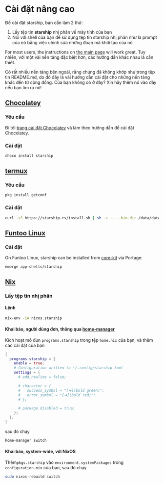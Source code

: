 # Cài đặt nâng cao

Để cài đặt starship, bạn cần làm 2 thứ:

1. Lấy tệp tin **starship** nhị phân về máy tính của bạn
1. Nói với shell của bạn để sử dụng tệp tin starship nhị phân như là prompt của nó bằng việc chỉnh sửa những đoạn mã khởi tạo của nó

For most users, the instructions on [the main page](../guide/#🚀-installation) will work great. Tuy nhiên, với một vài nền tảng đặc biệt hơn, các hướng dẫn khác nhau là cần thiết.

Có rất nhiều nền tảng bên ngoài, rằng chúng đã không khớp như trong tệp tin README.md, do đó đây là vài hướng dẫn cài đặt cho những nền tảng khác đến từ cộng đồng. Của bạn không có ở đây? Xin hãy thêm nó vào đây nếu bạn tìm ra nó!

## [Chocolatey](https://chocolatey.org)

### Yêu cầu

Đi tới [trang cài đặt Chocolatey](https://chocolatey.org/install) và làm theo hướng dẫn để cài đặt Chocolatey.

### Cài đặt

```powershell
choco install starship
```

## [termux](https://termux.com)

### Yêu cầu

```sh
pkg install getconf
```

### Cài đặt

```sh
curl -sS https://starship.rs/install.sh | sh -s -- --bin-dir /data/data/com.termux/files/usr/bin
```

## [Funtoo Linux](https://www.funtoo.org/Welcome)

### Cài đặt

On Funtoo Linux, starship can be installed from [core-kit](https://github.com/funtoo/core-kit/tree/1.4-release/app-shells/starship) via Portage:

```sh
emerge app-shells/starship
```

## [Nix](https://wiki.nixos.org/wiki/Nix)

### Lấy tệp tin nhị phân

#### Lệnh

```sh
nix-env -iA nixos.starship
```

#### Khai báo, người dùng đơn, thông qua [home-manager](https://github.com/nix-community/home-manager)

Kích hoạt mô đun `programs.starship` trong tệp `home.nix` của bạn, và thêm các cài đặt của bạn

```nix
{
  programs.starship = {
    enable = true;
    # Configuration written to ~/.config/starship.toml
    settings = {
      # add_newline = false;

      # character = {
      #   success_symbol = "[➜](bold green)";
      #   error_symbol = "[➜](bold red)";
      # };

      # package.disabled = true;
    };
  };
}
```

sau đó chạy

```sh
home-manager switch
```

#### Khai báo, system-wide, với NixOS

Thêm`pkgs.starship` vào `environment.systemPackages` trong `configuration.nix` của bạn, sau đó chạy

```sh
sudo nixos-rebuild switch
```
